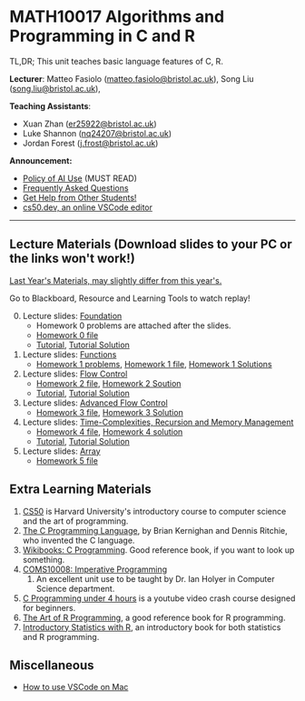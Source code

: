 # MATH10017 Algorithms and Programming in C and R

TL,DR; This unit teaches basic language features of C, R. 

**Lecturer**: Matteo Fasiolo (matteo.fasiolo@bristol.ac.uk), Song Liu (song.liu@bristol.ac.uk),

**Teaching Assistants**: 
   - Xuan Zhan (er25922@bristol.ac.uk)
   - Luke Shannon (nq24207@bristol.ac.uk)
   - Jordan Forest (j.frost@bristol.ac.uk)

**Announcement:**
   - [Policy of AI Use](misc/llm.md) (MUST READ)
   - [Frequently Asked Questions](misc/QAs.md)
   - [Get Help from Other Students!](misc/Help.md)
   - [cs50.dev, an online VSCode editor](https://cs50.dev/)
-----------
## Lecture Materials (Download slides to your PC or the links won't work!)
[Last Year's Materials, may slightly differ from this year's.](https://github.com/anewgithubname/MATH10017-2024)

Go to Blackboard, Resource and Learning Tools to watch replay! 

0. Lecture slides: [Foundation](lecs/lec0.pdf)
   - Homework 0 problems are attached after the slides. 
   - [Homework 0 file](labs/0_foundation.zip) 
   - [Tutorial](tutorials/Tutorial%201.pptx), [Tutorial Solution](sols/tutorial_week1_solution.c)
1. Lecture slides: [Functions](lecs/lec1.pdf)
   - [Homework 1 problems](labs/lab1_functions.pptx), [Homework 1 file](labs/lab1/), [Homework 1 Solutions](sols/lab1_sol/)
2. Lecture slides: [Flow Control](lecs/lec2.pdf)
   - [Homework 2 file](labs/2_conditional_and_loops.zip), [Homework 2 Soution](sols/lab_2_sol/)
   - [Tutorial](tutorials/Tutorial2_Newton.zip), [Tutorial Solution](sols/tutorial2_newton.c)
3. Lecture slides: [Advanced Flow Control](lecs/lec3.pdf)
   - [Homework 3 file](labs/3_nested.zip), [Homework 3 Solution](sols/lab_3_sol/)
4. Lecture slides: [Time-Complexities, Recursion and Memory Management](lecs/lec4.pdf)
   - [Homework 4 file](labs/4_recursion_complexity.zip), [Homework 4 solution](sols/lab_4_sol/)
   - [Tutorial](tutorials/Tutorial3.zip), [Tutorial Solution](sols/Tutorial3_sol/)
5. Lecture slides: [Array](lecs/lec5.pdf)
   - [Homework 5 file](labs/5_array.zip)

## Extra Learning Materials

1. [CS50](https://www.youtube.com/c/cs50) is Harvard University's introductory course to computer science and the art of programming. 
2. [The C Programming Language](https://www.amazon.co.uk/C-Programming-Language-2nd/dp/0131103628), by Brian Kernighan and Dennis Ritchie, who invented the C language. 
3. [Wikibooks: C Programming](https://en.wikibooks.org/wiki/C_Programming). Good reference book, if you want to look up something. 
4. [COMS10008: Imperative Programming](http://people.cs.bris.ac.uk/~ian//COMS10008/)
   1. An excellent unit use to be taught by Dr. Ian Holyer in Computer Science department. 
5. [C Programming under 4 hours](https://www.youtube.com/watch?v=KJgsSFOSQv0&t=7521s) is a youtube video crash course designed for beginners. 
6. [The Art of R Programming](https://www.oreilly.com/library/view/the-art-of/9781593273842/), a good reference book for R programming. 
7. [Introductory Statistics with R](https://link.springer.com/book/10.1007/978-0-387-79054-1), an introductory book for both statistics and R programming. 


## Miscellaneous  
   - [How to use VSCode on Mac](misc/VS-code-for-mac.md)